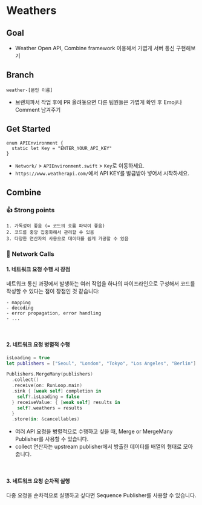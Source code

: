 # Weathers

## Goal
- Weather Open API, Combine framework 이용해서 가볍게 서버 통신 구현해보기

## Branch
```
weather-[본인 이름]
```
- 브랜치파서 작업 후에 PR 올려놓으면 다른 팀원들은 가볍게 확인 후 Emoji나 Comment 남겨주기

## Get Started
```
enum APIEnvironment {
  static let Key = "ENTER_YOUR_API_KEY"
}
```
- `Network/` > `APIEnvironment.swift` > `Key`로 이동하세요.
- `https://www.weatherapi.com/`에서 API KEY를 발급받아 넣어서 시작하세요.

## Combine

### 👍 Strong points

```
1. 가독성이 좋음 (= 코드의 흐름 파악이 좋음)
2. 코드를 중앙 집중화해서 관리할 수 있음
3. 다양한 연산자의 사용으로 데이터를 쉽게 가공할 수 있음
```

### 🛜 Network Calls

#### 1. 네트워크 요청 수행 시 장점
네트워크 통신 과정에서 발생하는 여러 작업을 하나의 파이프라인으로 구성해서 코드를 작성할 수 있다는 점이 장점인 것 같습니다:
```
- mapping
- decoding
- error propagation, error handling
- ...
```

<br />

#### 2. 네트워크 요청 병렬적 수행
```swift
isLoading = true
let publishers = ["Seoul", "London", "Tokyo", "Los Angeles", "Berlin"].map(weatherWorker.fetchCurrentWeatherData)

Publishers.MergeMany(publishers)
  .collect()
  .receive(on: RunLoop.main)
  .sink { [weak self] completion in
    self?.isLoading = false
  } receiveValue: { [weak self] results in
    self?.weathers = results
  }
  .store(in: &cancellables)
```
- 여러 API 요청을 병렬적으로 수행하고 싶을 때, Merge or MergeMany Publisher를 사용할 수 있습니다.
- collect 연산자는 upstream publisher에서 방출한 데이터를 배열의 형태로 모아줍니다.

<br />

#### 3. 네트워크 요청 순차적 실행
다중 요청을 순차적으로 실행하고 싶다면 Sequence Publisher를 사용할 수 있습니다.
